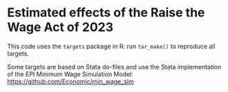 # Estimated effects of the Raise the Wage Act of 2023

This code uses the `targets` package in R: 
run `tar_make()` to reproduce all targets.

Some targets are based on Stata do-files and use the Stata implementation of the
EPI Minimum Wage Simulation Model: https://github.com/Economic/min_wage_sim
